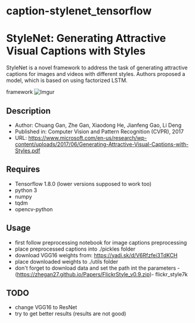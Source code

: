 # caption-stylenet_tensorflow
# StyleNet: Generating Attractive Visual Captions with Styles

StyleNet is a novel framework to address the task of generating attractive captions for images and videos with different styles. Authors proposed a model, which is based on using
factorized LSTM.

framework
![Imgur](https://imgur.com/a/GC2LJB9)

## Description
- Author: Chuang Gan, Zhe Gan, Xiaodong He, Jianfeng Gao, Li Deng
- Published in: Computer Vision and Pattern Recognition (CVPR), 2017
- URL:  https://www.microsoft.com/en-us/research/wp-content/uploads/2017/06/Generating-Attractive-Visual-Captions-with-Styles.pdf

## Requires
- Tensorflow 1.8.0 (lower versions supposed to work too)
- python 3
- numpy
- tqdm
- opencv-python

## Usage
- first follow preprocessing notebook for image captions preprocessing
- place preprocessed captions into ./pickles folder
- download VGG16 weights from: https://yadi.sk/d/V6Rfzfei3TdKCH
- place downloaded weights to ./utils folder
- don't forget to download data and set the path int the parameters -(https://zhegan27.github.io/Papers/FlickrStyle_v0.9.zip)- flickr_style7k

## TODO
- change VGG16 to ResNet
- try to get better results (results are not good)
